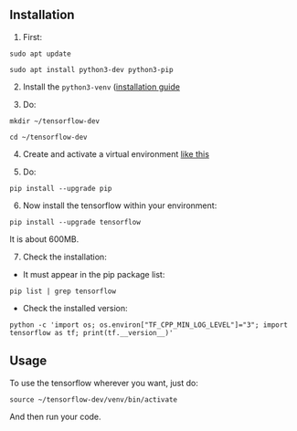 

## Installation

1. First:

```
sudo apt update

sudo apt install python3-dev python3-pip
```


2. Install the `python3-venv` ([installation guide](https://github.com/hamidrezafahimi/instructor_archive/blob/main/python/venv/installation.md)


3. Do:

```
mkdir ~/tensorflow-dev

cd ~/tensorflow-dev
```

4. Create and activate a virtual environment [like this](https://github.com/hamidrezafahimi/instructor_archive/blob/main/python/venv/bash.md)


5. Do:

```
pip install --upgrade pip
```


6. Now install the tensorflow within your environment:

```
pip install --upgrade tensorflow
```

It is about 600MB.


7. Check the installation:

- It must appear in the pip package list:

```
pip list | grep tensorflow
```

- Check the installed version:

```
python -c 'import os; os.environ["TF_CPP_MIN_LOG_LEVEL"]="3"; import tensorflow as tf; print(tf.__version__)'
```


## Usage

To use the tensorflow wherever you want, just do:

```
source ~/tensorflow-dev/venv/bin/activate
```

And then run your code.